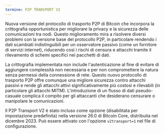 ```yaml
---
termine: P2P TRANSPORT V2
---
```


Nuova versione del protocollo di trasporto P2P di Bitcoin che incorpora la crittografia opportunistica per migliorare la privacy e la sicurezza delle comunicazioni tra nodi. Questo miglioramento mira a risolvere diversi problemi con la versione base del protocollo P2P, in particolare rendendo i dati scambiati indistinguibili per un osservatore passivo (come un fornitore di servizi internet), riducendo così i rischi di censura e attacchi tramite il rilevamento di schemi specifici nei pacchetti di dati.

La crittografia implementata non include l'autenticazione al fine di evitare di aggiungere complessità non necessaria e per non compromettere la natura senza permessi della connessione di rete. Questo nuovo protocollo di trasporto P2P offre comunque una migliore sicurezza contro attacchi passivi e rende gli attacchi attivi significativamente più costosi e rilevabili (in particolare gli attacchi MITM). L'introduzione di un flusso di dati pseudo-casuale complica il compito per gli attaccanti che desiderano censurare o manipolare le comunicazioni.

Il P2P Transport V2 è stato incluso come opzione (disabilitata per impostazione predefinita) nella versione 26.0 di Bitcoin Core, distribuita nel dicembre 2023. Può essere attivato con l'opzione `v2transport=1` nel file di configurazione.
